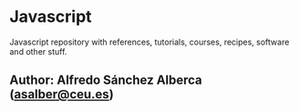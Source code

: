 # Javascript
Javascript repository with references, tutorials, courses, recipes, software and other stuff.

## Author: Alfredo Sánchez Alberca (asalber@ceu.es)

